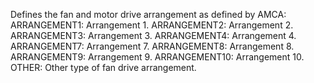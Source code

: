 ﻿Defines the fan and motor drive arrangement as defined by AMCA:
ARRANGEMENT1: Arrangement 1. 
ARRANGEMENT2: Arrangement 2. 
ARRANGEMENT3: Arrangement 3. 
ARRANGEMENT4: Arrangement 4. 
ARRANGEMENT7: Arrangement 7. 
ARRANGEMENT8: Arrangement 8. 
ARRANGEMENT9: Arrangement 9. 
ARRANGEMENT10: Arrangement 10. 
OTHER: Other type of fan drive arrangement.